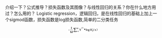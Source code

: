 介绍一下？公式推导？损失函数及其图像？与线性回归的关系？你在什么地方用过？怎么用的？
Logistic regression，逻辑回归，是在线性回归的基础上加上一个sigmod函数，损失函数是log损失函数,简单的二分类任务
<br>
<div align="center"> 
    <img src="../assets/lr1.png" width="100px">
</div>